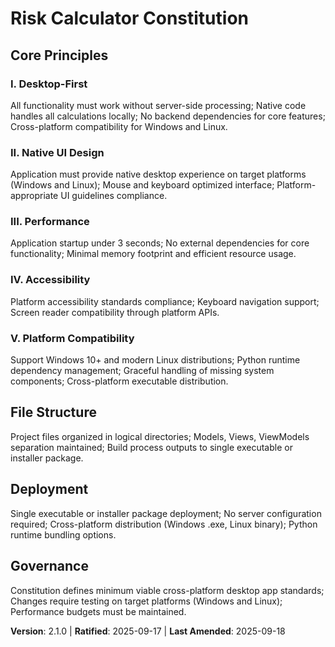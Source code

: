 # Risk Calculator Constitution

## Core Principles

### I. Desktop-First
All functionality must work without server-side processing; Native code handles all calculations locally; No backend dependencies for core features; Cross-platform compatibility for Windows and Linux.

### II. Native UI Design
Application must provide native desktop experience on target platforms (Windows and Linux); Mouse and keyboard optimized interface; Platform-appropriate UI guidelines compliance.

### III. Performance
Application startup under 3 seconds; No external dependencies for core functionality; Minimal memory footprint and efficient resource usage.

### IV. Accessibility
Platform accessibility standards compliance; Keyboard navigation support; Screen reader compatibility through platform APIs.

### V. Platform Compatibility
Support Windows 10+ and modern Linux distributions; Python runtime dependency management; Graceful handling of missing system components; Cross-platform executable distribution.

## File Structure
Project files organized in logical directories; Models, Views, ViewModels separation maintained; Build process outputs to single executable or installer package.

## Deployment
Single executable or installer package deployment; No server configuration required; Cross-platform distribution (Windows .exe, Linux binary); Python runtime bundling options.

## Governance
Constitution defines minimum viable cross-platform desktop app standards; Changes require testing on target platforms (Windows and Linux); Performance budgets must be maintained.

**Version**: 2.1.0 | **Ratified**: 2025-09-17 | **Last Amended**: 2025-09-18